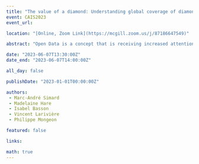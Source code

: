 ```yaml
---
title: "The value of a diamond: Understanding global coverage of diamond Open Access journals in Web of Science, Scopus, and OpenAlex to support an open future"
event: CAIS2023
event_url: 

location: "[Online, Zoom Link](https://mcgill.zoom.us/j/87186647549)"

abstract: "Open Data is a concept that is receiving increased attention and support in academic environments, with one justification being that shared data may be reused in further research. But what evidence exists for such reuse, and what is the relationship between the producers of shared datasets and researchers making use of them? This work in progress makes use of dataset citations in the OpenAlex bibliometric database to analyze the relationship between the creators of datasets and authors who cite them, at individual, institutional, and national levels."

date: "2023-06-07T13:30:00Z"
date_end: "2023-06-07T14:00:00Z"

all_day: false

publishDate: "2023-01-01T00:00:00Z"

authors:
 - Marc-André Simard
 - Madelaine Hare
 - Isabel Basson
 - Vincent Larivière
 - Philippe Mongeon

featured: false

links:

math: true
---
```



